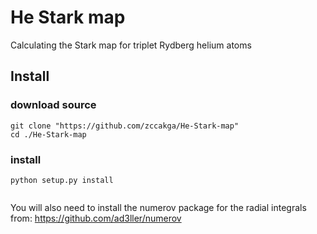 # He Stark map

Calculating the Stark map for triplet Rydberg helium atoms

## Install

### download source

```
git clone "https://github.com/zccakga/He-Stark-map"
cd ./He-Stark-map
```

### install

```
python setup.py install
 
```

You will also need to install the numerov package for the radial integrals from: https://github.com/ad3ller/numerov
